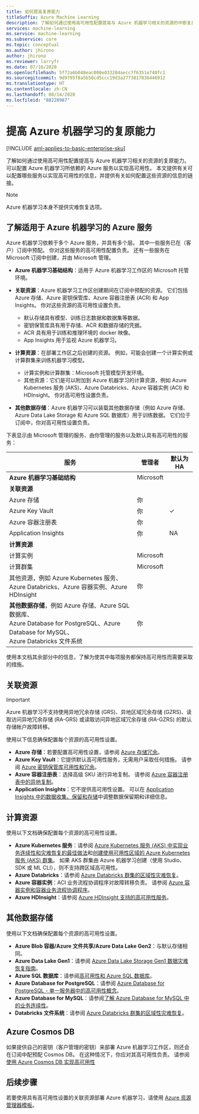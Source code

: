 ```yaml
---
title: 如何提高复原能力
titleSuffix: Azure Machine Learning
description: 了解如何通过使用高可用性配置提高与 Azure 机器学习相关的资源的中断复原能力。
services: machine-learning
ms.service: machine-learning
ms.subservice: core
ms.topic: conceptual
ms.author: jhirono
author: jhirono
ms.reviewer: larryfr
ms.date: 07/16/2020
ms.openlocfilehash: 5f72a6b048eac000e033284aecc7f6351e740fc1
ms.sourcegitcommit: 9d9795f8a5b50cd5ccc19d3a2773817836446912
ms.translationtype: HT
ms.contentlocale: zh-CN
ms.lasthandoff: 08/14/2020
ms.locfileid: "88228987"
---
```

# <a name="increase-the-resiliency-of-azure-machine-learning"></a>提高 Azure 机器学习的复原能力

[!INCLUDE [aml-applies-to-basic-enterprise-sku](../../includes/aml-applies-to-basic-enterprise-sku.md)]

了解如何通过使用高可用性配置提高与 Azure 机器学习相关的资源的复原能力。 可以配置 Azure 机器学习所依赖的 Azure 服务以实现高可用性。 本文提供有关可以配置哪些服务以实现高可用性的信息，并提供有关如何配置这些资源的信息的链接。

> [!NOTE]
> Azure 机器学习本身不提供灾难恢复选项。

## <a name="understand-azure-services-for-azure-machine-learning"></a>了解适用于 Azure 机器学习的 Azure 服务

Azure 机器学习依赖于多个 Azure 服务，并具有多个层。 其中一些服务已在（客户）订阅中预配。 你对这些服务的高可用性配置负责。 还有一些服务在 Microsoft 订阅中创建，并由 Microsoft 管理。

* **Azure 机器学习基础结构**：适用于 Azure 机器学习工作区的 Microsoft 托管环境。

* **关联资源**：Azure 机器学习工作区创建期间在订阅中预配的资源。 它们包括 Azure 存储、Azure 密钥保管库、Azure 容器注册表 (ACR) 和 App Insights。 你对这些资源的高可用性设置负责。
  * 默认存储具有模型、训练日志数据和数据集等数据。
  * 密钥保管库具有用于存储、ACR 和数据存储的凭据。
  * ACR 具有用于训练和推理环境的 docker 映像。
  * App Insights 用于监视 Azure 机器学习。

* **计算资源**：在部署工作区之后创建的资源。 例如，可能会创建一个计算实例或计算群集来训练机器学习模型。
  * 计算实例和计算群集：Microsoft 托管模型开发环境。
  * 其他资源：它们是可以附加到 Azure 机器学习的计算资源，例如 Azure Kubernetes 服务 (AKS)、Azure Databricks、Azure 容器实例 (ACI) 和 HDInsight。 你对高可用性设置负责。

* **其他数据存储**：Azure 机器学习可以装载其他数据存储（例如 Azure 存储、Azure Data Lake Storage 和 Azure SQL 数据库）用于训练数据。  它们位于订阅中，你对高可用性设置负责。

下表显示由 Microsoft 管理的服务、由你管理的服务以及默认具有高可用性的服务：

| 服务 | 管理者 | 默认为 HA |
| ----- | ----- | ----- |
| **Azure 机器学习基础结构** | Microsoft | |
| **关联资源** |
| Azure 存储 | 你 | |
| Azure Key Vault | 你 | ✓ |
| Azure 容器注册表 | 你 | |
| Application Insights | 你 | NA |
| **计算资源** |
| 计算实例 | Microsoft |  |
| 计算群集 | Microsoft |  |
| 其他资源，例如 Azure Kubernetes 服务、 <br>Azure Databricks、Azure 容器实例、Azure HDInsight | 你 |  |
| **其他数据存储**，例如 Azure 存储、Azure SQL 数据库、<br> Azure Database for PostgreSQL、Azure Database for MySQL、 <br>Azure Databricks 文件系统 | 你 | |

使用本文档其余部分中的信息，了解为使其中每项服务都保持高可用性而需要采取的措施。

## <a name="associated-resources"></a>关联资源

> [!IMPORTANT]
> Azure 机器学习不支持使用异地冗余存储 (GRS)、异地区域冗余存储 (GZRS)、读取访问异地冗余存储 (RA-GRS) 或读取访问异地区域冗余存储 (RA-GZRS) 的默认存储帐户故障转移。

使用以下信息确保配置每个资源的高可用性设置。

* **Azure 存储**：若要配置高可用性设置，请参阅 [Azure 存储冗余](https://docs.microsoft.com/azure/storage/common/storage-redundancy)。
* **Azure Key Vault**：它提供默认高可用性服务，无需用户采取任何措施。  请参阅 [Azure 密钥保管库可用性和冗余](https://docs.microsoft.com/azure/key-vault/general/disaster-recovery-guidance)。
* **Azure 容器注册表**：选择高级 SKU 进行异地复制。 请参阅 [Azure 容器注册表中的异地复制](https://docs.microsoft.com/azure/container-registry/container-registry-geo-replication)。
* **Application Insights**：它不提供高可用性设置。 可以在 [Application Insights 中的数据收集、保留和存储](https://docs.microsoft.com/azure/azure-monitor/app/data-retention-privacy#how-long-is-the-data-kept)中调整数据保留期和详细信息。

## <a name="compute-resources"></a>计算资源

使用以下文档确保配置每个资源的高可用性设置。

* **Azure Kubernetes 服务**：请参阅 [Azure Kubernetes 服务 (AKS) 中实现业务连续性和灾难恢复的最佳做法](https://docs.microsoft.com/azure/aks/operator-best-practices-multi-region)和[创建使用可用性区域的 Azure Kubernetes 服务 (AKS) 群集](https://docs.microsoft.com/azure/aks/availability-zones)。 如果 AKS 群集由 Azure 机器学习创建（使用 Studio、SDK 或 ML CLI），则不支持跨区域高可用性。
* **Azure Databricks**：请参阅 [Azure Databricks 群集的区域性灾难恢复](https://docs.microsoft.com/azure/azure-databricks/howto-regional-disaster-recovery)。
* **Azure 容器实例**：ACI 业务流程协调程序对故障转移负责。 请参阅 [Azure 容器实例和容器业务流程协调程序](https://docs.microsoft.com/azure/container-instances/container-instances-orchestrator-relationship)。
* **Azure HDInsight**：请参阅 [Azure HDInsight 支持的高可用性服务](https://docs.microsoft.com/azure/hdinsight/hdinsight-high-availability-components)。

## <a name="additional-data-stores"></a>其他数据存储

使用以下文档确保配置每个资源的高可用性设置。

* **Azure Blob 容器/Azure 文件共享/Azure Data Lake Gen2**：与默认存储相同。
* **Azure Data Lake Gen1**：请参阅 [Azure Data Lake Storage Gen1 数据灾难恢复指南](https://docs.microsoft.com/azure/data-lake-store/data-lake-store-disaster-recovery-guidance)。
* **Azure SQL 数据库**：请参阅[高可用性和 Azure SQL 数据库](https://docs.microsoft.com/azure/sql-database/sql-database-high-availability)。
* **Azure Database for PostgreSQL**：请参阅 [Azure Database for PostgreSQL - 单一服务器中的高可用性概念](https://docs.microsoft.com/azure/postgresql/concepts-high-availability)。
* **Azure Database for MySQL**：请参阅[了解 Azure Database for MySQL 中的业务连续性](https://docs.microsoft.com/azure/mysql/concepts-business-continuity)。
* **Databricks 文件系统**：请参阅 [Azure Databricks 群集的区域性灾难恢复](https://docs.microsoft.com/azure/azure-databricks/howto-regional-disaster-recovery)。

## <a name="azure-cosmos-db"></a>Azure Cosmos DB

如果提供自己的密钥（客户管理的密钥）来部署 Azure 机器学习工作区，则还会在订阅中配预配 Cosmos DB。 在这种情况下，你应对其高可用性负责。 请参阅[使用 Azure Cosmos DB 实现高可用性](https://docs.microsoft.com/azure/cosmos-db/high-availability)

## <a name="next-steps"></a>后续步骤

若要使用具有高可用性设置的关联资源部署 Azure 机器学习，请使用 [Azure 资源管理器模板](https://github.com/Azure/azure-quickstart-templates/tree/master/201-machine-learning-advanced)。